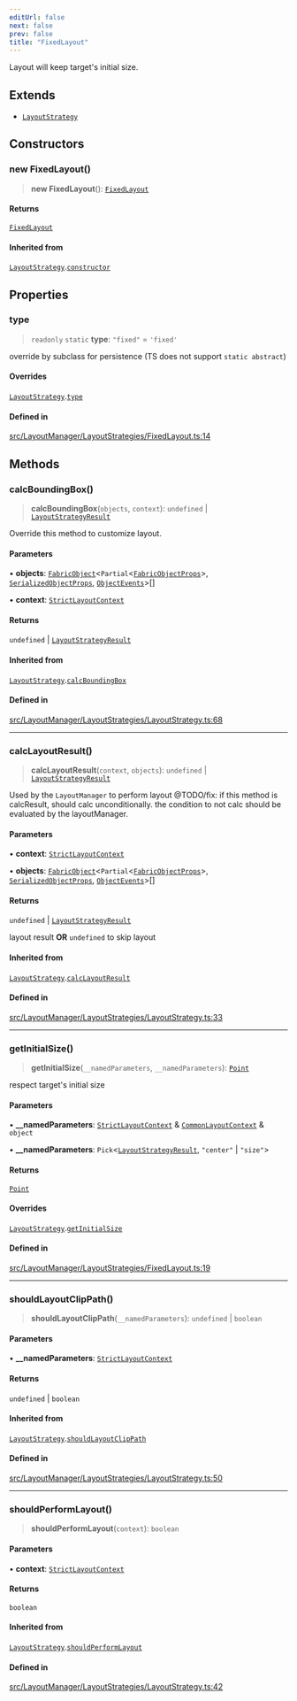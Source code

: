 ```yaml
---
editUrl: false
next: false
prev: false
title: "FixedLayout"
---
```


Layout will keep target's initial size.

## Extends

- [`LayoutStrategy`](/api/classes/layoutstrategy/)

## Constructors

### new FixedLayout()

> **new FixedLayout**(): [`FixedLayout`](/api/classes/fixedlayout/)

#### Returns

[`FixedLayout`](/api/classes/fixedlayout/)

#### Inherited from

[`LayoutStrategy`](/api/classes/layoutstrategy/).[`constructor`](/api/classes/layoutstrategy/#constructors)

## Properties

### type

> `readonly` `static` **type**: `"fixed"` = `'fixed'`

override by subclass for persistence (TS does not support `static abstract`)

#### Overrides

[`LayoutStrategy`](/api/classes/layoutstrategy/).[`type`](/api/classes/layoutstrategy/#type)

#### Defined in

[src/LayoutManager/LayoutStrategies/FixedLayout.ts:14](https://github.com/fabricjs/fabric.js/blob/v6.0.0-rc4/src/LayoutManager/LayoutStrategies/FixedLayout.ts#L14)

## Methods

### calcBoundingBox()

> **calcBoundingBox**(`objects`, `context`): `undefined` \| [`LayoutStrategyResult`](/api/type-aliases/layoutstrategyresult/)

Override this method to customize layout.

#### Parameters

• **objects**: [`FabricObject`](/api/classes/fabricobject/)\<`Partial`\<[`FabricObjectProps`](/api/interfaces/fabricobjectprops/)\>, [`SerializedObjectProps`](/api/interfaces/serializedobjectprops/), [`ObjectEvents`](/api/interfaces/objectevents/)\>[]

• **context**: [`StrictLayoutContext`](/api/type-aliases/strictlayoutcontext/)

#### Returns

`undefined` \| [`LayoutStrategyResult`](/api/type-aliases/layoutstrategyresult/)

#### Inherited from

[`LayoutStrategy`](/api/classes/layoutstrategy/).[`calcBoundingBox`](/api/classes/layoutstrategy/#calcboundingbox)

#### Defined in

[src/LayoutManager/LayoutStrategies/LayoutStrategy.ts:68](https://github.com/fabricjs/fabric.js/blob/v6.0.0-rc4/src/LayoutManager/LayoutStrategies/LayoutStrategy.ts#L68)

***

### calcLayoutResult()

> **calcLayoutResult**(`context`, `objects`): `undefined` \| [`LayoutStrategyResult`](/api/type-aliases/layoutstrategyresult/)

Used by the `LayoutManager` to perform layout
@TODO/fix: if this method is calcResult, should calc unconditionally.
the condition to not calc should be evaluated by the layoutManager.

#### Parameters

• **context**: [`StrictLayoutContext`](/api/type-aliases/strictlayoutcontext/)

• **objects**: [`FabricObject`](/api/classes/fabricobject/)\<`Partial`\<[`FabricObjectProps`](/api/interfaces/fabricobjectprops/)\>, [`SerializedObjectProps`](/api/interfaces/serializedobjectprops/), [`ObjectEvents`](/api/interfaces/objectevents/)\>[]

#### Returns

`undefined` \| [`LayoutStrategyResult`](/api/type-aliases/layoutstrategyresult/)

layout result **OR** `undefined` to skip layout

#### Inherited from

[`LayoutStrategy`](/api/classes/layoutstrategy/).[`calcLayoutResult`](/api/classes/layoutstrategy/#calclayoutresult)

#### Defined in

[src/LayoutManager/LayoutStrategies/LayoutStrategy.ts:33](https://github.com/fabricjs/fabric.js/blob/v6.0.0-rc4/src/LayoutManager/LayoutStrategies/LayoutStrategy.ts#L33)

***

### getInitialSize()

> **getInitialSize**(`__namedParameters`, `__namedParameters`): [`Point`](/api/classes/point/)

respect target's initial size

#### Parameters

• **\_\_namedParameters**: [`StrictLayoutContext`](/api/type-aliases/strictlayoutcontext/) & [`CommonLayoutContext`](/api/type-aliases/commonlayoutcontext/) & `object`

• **\_\_namedParameters**: `Pick`\<[`LayoutStrategyResult`](/api/type-aliases/layoutstrategyresult/), `"center"` \| `"size"`\>

#### Returns

[`Point`](/api/classes/point/)

#### Overrides

[`LayoutStrategy`](/api/classes/layoutstrategy/).[`getInitialSize`](/api/classes/layoutstrategy/#getinitialsize)

#### Defined in

[src/LayoutManager/LayoutStrategies/FixedLayout.ts:19](https://github.com/fabricjs/fabric.js/blob/v6.0.0-rc4/src/LayoutManager/LayoutStrategies/FixedLayout.ts#L19)

***

### shouldLayoutClipPath()

> **shouldLayoutClipPath**(`__namedParameters`): `undefined` \| `boolean`

#### Parameters

• **\_\_namedParameters**: [`StrictLayoutContext`](/api/type-aliases/strictlayoutcontext/)

#### Returns

`undefined` \| `boolean`

#### Inherited from

[`LayoutStrategy`](/api/classes/layoutstrategy/).[`shouldLayoutClipPath`](/api/classes/layoutstrategy/#shouldlayoutclippath)

#### Defined in

[src/LayoutManager/LayoutStrategies/LayoutStrategy.ts:50](https://github.com/fabricjs/fabric.js/blob/v6.0.0-rc4/src/LayoutManager/LayoutStrategies/LayoutStrategy.ts#L50)

***

### shouldPerformLayout()

> **shouldPerformLayout**(`context`): `boolean`

#### Parameters

• **context**: [`StrictLayoutContext`](/api/type-aliases/strictlayoutcontext/)

#### Returns

`boolean`

#### Inherited from

[`LayoutStrategy`](/api/classes/layoutstrategy/).[`shouldPerformLayout`](/api/classes/layoutstrategy/#shouldperformlayout)

#### Defined in

[src/LayoutManager/LayoutStrategies/LayoutStrategy.ts:42](https://github.com/fabricjs/fabric.js/blob/v6.0.0-rc4/src/LayoutManager/LayoutStrategies/LayoutStrategy.ts#L42)
